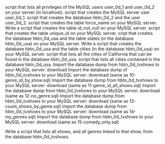 script that lists all privileges of the MySQL users user_0d_1 and user_0d_2 on your server (in localhost).
script that creates the MySQL server user user_0d_1.
script that creates the database hbtn_0d_2 and the user user_0d_2.
script that creates the table force_name on your MySQL server.
Write a script that creates the table id_not_null on your MySQL server.
script that creates the table unique_id on your MySQL server.
cript that creates the database hbtn_0d_usa and the table states (in the database hbtn_0d_usa) on your MySQL server.
Write a script that creates the database hbtn_0d_usa and the table cities (in the database hbtn_0d_usa) on your MySQL server.
script that lists all the cities of California that can be found in the database hbtn_0d_usa.
script that lists all cities contained in the database hbtn_0d_usa.
Import the database dump from hbtn_0d_tvshows to your MySQL server: download
Import the database dump of hbtn_0d_tvshows to your MySQL server: download (same as 10-genre_id_by_show.sql)
Import the database dump from hbtn_0d_tvshows to your MySQL server: download (same as 11-genre_id_all_shows.sql)
Import the database dump from hbtn_0d_tvshows to your MySQL server: download (same as 12-no_genre.sql)
Import the database dump from hbtn_0d_tvshows to your MySQL server: download (same as 13-count_shows_by_genre.sql)
Import the database dump from hbtn_0d_tvshows to your MySQL server: download (same as 14-my_genres.sql)
Import the database dump from hbtn_0d_tvshows to your MySQL server: download (same as 15-comedy_only.sql)

Write a script that lists all shows, and all genres linked to that show, from the database hbtn_0d_tvshows.
